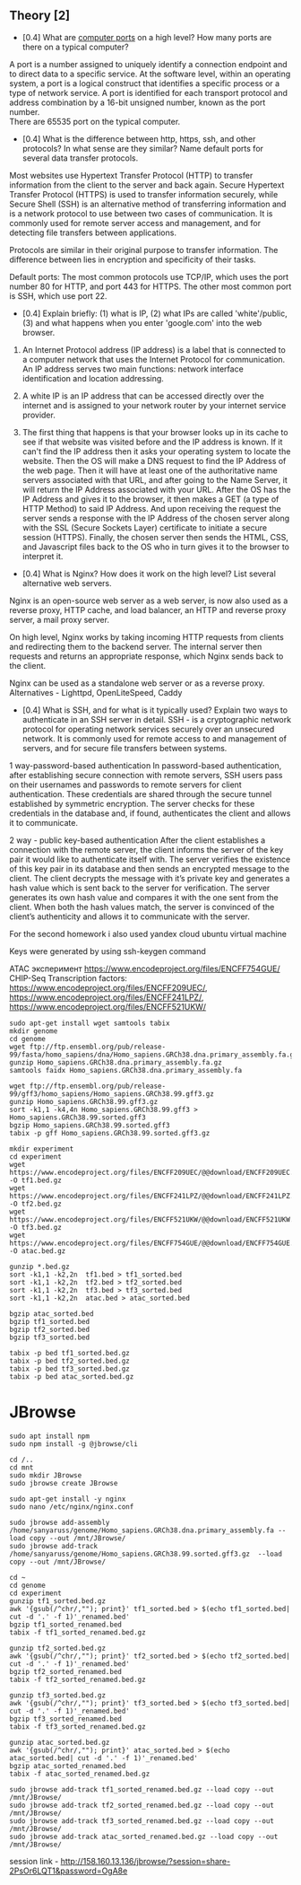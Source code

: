 ## Theory [2]

* [0.4] What are [computer ports](https://www.cloudflare.com/learning/network-layer/what-is-a-computer-port/) on a high level? How many ports are there on a typical computer?

A port is a number assigned to uniquely identify a connection endpoint and to direct data to a specific service. At the software level, within an operating system, a port is a logical construct that identifies a specific process or a type of network service. A port is identified for each transport protocol and address combination by a 16-bit unsigned number, known as the port number.  
There are 65535 port on the typical computer. 

* [0.4] What is the difference between http, https, ssh, and other protocols? In what sense are they similar? Name default ports for several data transfer protocols.

Most websites use Hypertext Transfer Protocol (HTTP) to transfer information from the client to the server and back again. Secure Hypertext Transfer Protocol (HTTPS) is used to transfer information securely, while Secure Shell (SSH) is an alternative method of transferring information and is a network protocol to use between two cases of communication. It is commonly used for remote server access and management, and for detecting file transfers between applications.

Protocols are similar in their original purpose to transfer information. The difference between lies in encryption and specificity of their tasks. 

Default ports: The most common protocols use TCP/IP, which uses the port number 80 for HTTP, and port 443 for HTTPS. The other most common port is SSH, which use port 22.

* [0.4] Explain briefly: (1) what is IP, (2) what IPs are called 'white'/public, (3) and what happens when you enter 'google.com' into the web browser.
1) An Internet Protocol address (IP address) is a label that is connected to a computer network that uses the Internet Protocol for communication. An IP address serves two main functions: network interface identification and location addressing.

2) A white IP is an IP address that can be accessed directly over the internet and is assigned to your network router by your internet service provider.

3) The first thing that happens is that your browser looks up in its cache to see if that website was visited before and the IP address is known. If it can't find the IP address then it asks your operating system to locate the website. Then the OS will make a DNS request to find the IP Address of the web page. Then it will have at least one of the authoritative name servers associated with that URL, and after going to the Name Server, it will return the IP Address associated with your URL. After the OS has the IP Address and gives it to the browser, it then makes a GET (a type of HTTP Method) to said IP Address. And upon receiving the request the server sends a response with the IP Address of the chosen server along with the SSL (Secure Sockets Layer) certificate to initiate a secure session (HTTPS). Finally, the chosen server then sends the HTML, CSS, and Javascript files back to the OS who in turn gives it to the browser to interpret it.

* [0.4] What is Nginx? How does it work on the high level? List several alternative web servers.

Nginx is an open-source web server as a web server, is now also used as a reverse proxy, HTTP cache, and load balancer, an HTTP and reverse proxy server, a mail proxy server.

On high level, Nginx works by taking incoming HTTP requests from clients and redirecting them to the backend server. The internal server then requests and returns an appropriate response, which Nginx sends back to the client.

Nginx can be used as a standalone web server or as a reverse proxy.
Alternatives - Lighttpd, OpenLiteSpeed, Caddy

* [0.4] What is SSH, and for what is it typically used? Explain two ways to authenticate in an SSH server in detail.
SSH - is a cryptographic network protocol for operating network services securely over an unsecured network.
It is commonly used for remote access to and management of servers, and for secure file transfers between systems.

1 way-password-based authentication
In password-based authentication, after establishing secure connection with remote servers, SSH users pass on their usernames and passwords to remote servers for client authentication. These credentials are shared through the secure tunnel established by symmetric encryption. The server checks for these credentials in the database and, if found, authenticates the client and allows it to communicate. 

2 way - public key-based authentication
After the client establishes a connection with the remote server, the client informs the server of the key pair it would like to authenticate itself with. The server verifies the existence of this key pair in its database and then sends an encrypted message to the client. The client decrypts the message with it’s private key and generates a hash value which is sent back to the server for verification. The server generates its own hash value and compares it with the one sent from the client. When both the hash values match, the server is convinced of the client’s authenticity and allows it to communicate with the server.


For the second homework i also used yandex cloud ubuntu virtual machine 

Keys were generated by using ssh-keygen command

ATAC эксперимент https://www.encodeproject.org/files/ENCFF754GUE/
CHIP-Seq Transcription factors: https://www.encodeproject.org/files/ENCFF209UEC/, https://www.encodeproject.org/files/ENCFF241LPZ/, https://www.encodeproject.org/files/ENCFF521UKW/

```
sudo apt-get install wget samtools tabix
mkdir genome 
cd genome
wget ftp://ftp.ensembl.org/pub/release-99/fasta/homo_sapiens/dna/Homo_sapiens.GRCh38.dna.primary_assembly.fa.gz
gunzip Homo_sapiens.GRCh38.dna.primary_assembly.fa.gz
samtools faidx Homo_sapiens.GRCh38.dna.primary_assembly.fa

wget ftp://ftp.ensembl.org/pub/release-99/gff3/homo_sapiens/Homo_sapiens.GRCh38.99.gff3.gz
gunzip Homo_sapiens.GRCh38.99.gff3.gz
sort -k1,1 -k4,4n Homo_sapiens.GRCh38.99.gff3 > Homo_sapiens.GRCh38.99.sorted.gff3
bgzip Homo_sapiens.GRCh38.99.sorted.gff3
tabix -p gff Homo_sapiens.GRCh38.99.sorted.gff3.gz

mkdir experiment
cd experiment 
wget https://www.encodeproject.org/files/ENCFF209UEC/@@download/ENCFF209UEC.bed.gz -O tf1.bed.gz
wget https://www.encodeproject.org/files/ENCFF241LPZ/@@download/ENCFF241LPZ.bed.gz -O tf2.bed.gz
wget https://www.encodeproject.org/files/ENCFF521UKW/@@download/ENCFF521UKW.bed.gz -O tf3.bed.gz
wget https://www.encodeproject.org/files/ENCFF754GUE/@@download/ENCFF754GUE.bed.gz -O atac.bed.gz

gunzip *.bed.gz
sort -k1,1 -k2,2n  tf1.bed > tf1_sorted.bed
sort -k1,1 -k2,2n  tf2.bed > tf2_sorted.bed
sort -k1,1 -k2,2n  tf3.bed > tf3_sorted.bed
sort -k1,1 -k2,2n  atac.bed > atac_sorted.bed

bgzip atac_sorted.bed
bgzip tf1_sorted.bed
bgzip tf2_sorted.bed
bgzip tf3_sorted.bed

tabix -p bed tf1_sorted.bed.gz
tabix -p bed tf2_sorted.bed.gz
tabix -p bed tf3_sorted.bed.gz
tabix -p bed atac_sorted.bed.gz
```

# JBrowse
```
sudo apt install npm
sudo npm install -g @jbrowse/cli

cd /..
cd mnt
sudo mkdir JBrowse
sudo jbrowse create JBrowse

sudo apt-get install -y nginx
sudo nano /etc/nginx/nginx.conf

sudo jbrowse add-assembly /home/sanyaruss/genome/Homo_sapiens.GRCh38.dna.primary_assembly.fa --load copy --out /mnt/JBrowse/
sudo jbrowse add-track /home/sanyaruss/genome/Homo_sapiens.GRCh38.99.sorted.gff3.gz  --load copy --out /mnt/JBrowse/

cd ~
cd genome
cd experiment
gunzip tf1_sorted.bed.gz 
awk '{gsub(/^chr/,""); print}' tf1_sorted.bed > $(echo tf1_sorted.bed| cut -d '.' -f 1)'_renamed.bed'
bgzip tf1_sorted_renamed.bed
tabix -f tf1_sorted_renamed.bed.gz

gunzip tf2_sorted.bed.gz 
awk '{gsub(/^chr/,""); print}' tf2_sorted.bed > $(echo tf2_sorted.bed| cut -d '.' -f 1)'_renamed.bed'
bgzip tf2_sorted_renamed.bed
tabix -f tf2_sorted_renamed.bed.gz

gunzip tf3_sorted.bed.gz 
awk '{gsub(/^chr/,""); print}' tf3_sorted.bed > $(echo tf3_sorted.bed| cut -d '.' -f 1)'_renamed.bed'
bgzip tf3_sorted_renamed.bed
tabix -f tf3_sorted_renamed.bed.gz

gunzip atac_sorted.bed.gz 
awk '{gsub(/^chr/,""); print}' atac_sorted.bed > $(echo atac_sorted.bed| cut -d '.' -f 1)'_renamed.bed'
bgzip atac_sorted_renamed.bed
tabix -f atac_sorted_renamed.bed.gz

sudo jbrowse add-track tf1_sorted_renamed.bed.gz --load copy --out /mnt/JBrowse/
sudo jbrowse add-track tf2_sorted_renamed.bed.gz --load copy --out /mnt/JBrowse/
sudo jbrowse add-track tf3_sorted_renamed.bed.gz --load copy --out /mnt/JBrowse/
sudo jbrowse add-track atac_sorted_renamed.bed.gz --load copy --out /mnt/JBrowse/
```
session link - http://158.160.13.136/jbrowse/?session=share-2PsOr6LQT1&password=OgA8e
